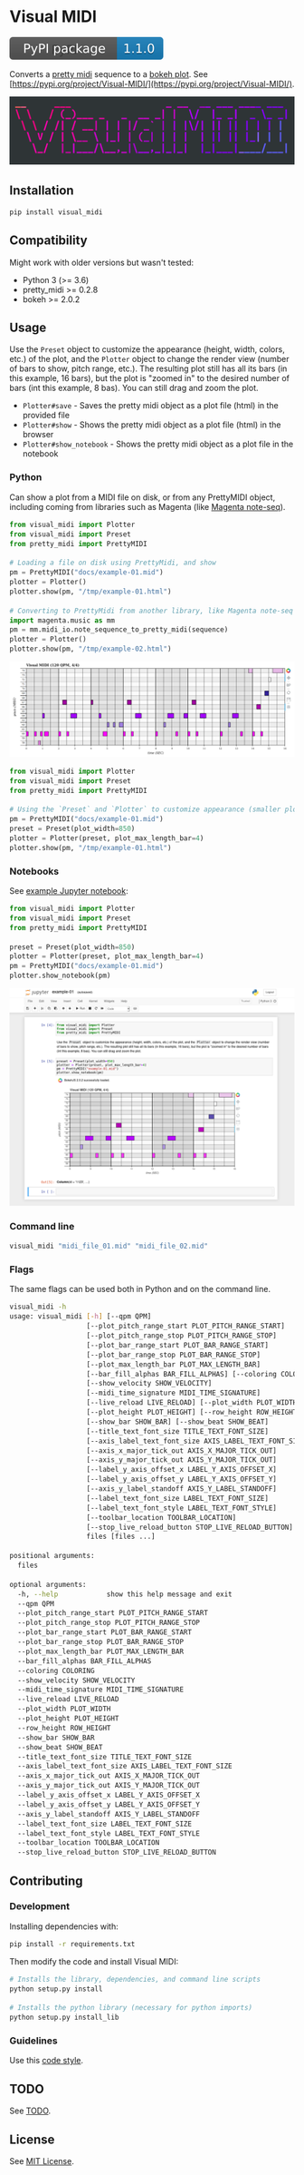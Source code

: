 # Visual MIDI

[![PyPI package](./docs/badge-pypi-website.svg)](https://pypi.org/project/Visual-MIDI/1.1.0/)

Converts a [pretty midi](https://craffel.github.io/pretty-midi/) sequence to a [bokeh plot](https://bokeh.pydata.org/en/latest/). See [https://pypi.org/project/Visual-MIDI/](https://pypi.org/project/Visual-MIDI/).

<p align="center">
  <img width="512px" src="./docs/logo-dark.png" alt="Visual MIDI Logo Dark"/>
</p>

## Installation

```bash
pip install visual_midi
```

## Compatibility

Might work with older versions but wasn't tested:

- Python 3 (>= 3.6)
- pretty_midi >= 0.2.8
- bokeh >= 2.0.2

## Usage

Use the `Preset` object to customize the appearance (height, width, colors, etc.) of the plot, and the `Plotter` object to change the render view (number of bars to show, pitch range, etc.). The resulting plot still has all its bars (in this example, 16 bars), but the plot is "zoomed in" to the desired number of bars (int this example, 8 bas). You can still drag and zoom the plot.

- `Plotter#save` - Saves the pretty midi object as a plot file (html) in the provided file
- `Plotter#show` - Shows the pretty midi object as a plot file (html) in the browser
- `Plotter#show_notebook` - Shows the pretty midi object as a plot file in the notebook

### Python

Can show a plot from a MIDI file on disk, or from any PrettyMIDI object, including coming from libraries such as Magenta (like [Magenta note-seq](https://github.com/magenta/note-seq)).

```python
from visual_midi import Plotter
from visual_midi import Preset
from pretty_midi import PrettyMIDI

# Loading a file on disk using PrettyMidi, and show
pm = PrettyMIDI("docs/example-01.mid")
plotter = Plotter()
plotter.show(pm, "/tmp/example-01.html")

# Converting to PrettyMidi from another library, like Magenta note-seq
import magenta.music as mm
pm = mm.midi_io.note_sequence_to_pretty_midi(sequence)
plotter = Plotter()
plotter.show(pm, "/tmp/example-02.html")
```

![Example 01](docs/example-01.png)


```python
from visual_midi import Plotter
from visual_midi import Preset
from pretty_midi import PrettyMIDI

# Using the `Preset` and `Plotter` to customize appearance (smaller plot)
pm = PrettyMIDI("docs/example-01.mid")
preset = Preset(plot_width=850)
plotter = Plotter(preset, plot_max_length_bar=4)
plotter.show(pm, "/tmp/example-01.html")
```

### Notebooks

See [example Jupyter notebook](./docs/example-01.ipynb):

```python
from visual_midi import Plotter
from visual_midi import Preset
from pretty_midi import PrettyMIDI

preset = Preset(plot_width=850)
plotter = Plotter(preset, plot_max_length_bar=4)
pm = PrettyMIDI("docs/example-01.mid")
plotter.show_notebook(pm)
```

![Example 01 - Notebook](docs/example-01-notebook.png)

### Command line

```bash
visual_midi "midi_file_01.mid" "midi_file_02.mid"
```

### Flags

The same flags can be used both in Python and on the command line.

```bash
visual_midi -h
usage: visual_midi [-h] [--qpm QPM]
                   [--plot_pitch_range_start PLOT_PITCH_RANGE_START]
                   [--plot_pitch_range_stop PLOT_PITCH_RANGE_STOP]
                   [--plot_bar_range_start PLOT_BAR_RANGE_START]
                   [--plot_bar_range_stop PLOT_BAR_RANGE_STOP]
                   [--plot_max_length_bar PLOT_MAX_LENGTH_BAR]
                   [--bar_fill_alphas BAR_FILL_ALPHAS] [--coloring COLORING]
                   [--show_velocity SHOW_VELOCITY]
                   [--midi_time_signature MIDI_TIME_SIGNATURE]
                   [--live_reload LIVE_RELOAD] [--plot_width PLOT_WIDTH]
                   [--plot_height PLOT_HEIGHT] [--row_height ROW_HEIGHT]
                   [--show_bar SHOW_BAR] [--show_beat SHOW_BEAT]
                   [--title_text_font_size TITLE_TEXT_FONT_SIZE]
                   [--axis_label_text_font_size AXIS_LABEL_TEXT_FONT_SIZE]
                   [--axis_x_major_tick_out AXIS_X_MAJOR_TICK_OUT]
                   [--axis_y_major_tick_out AXIS_Y_MAJOR_TICK_OUT]
                   [--label_y_axis_offset_x LABEL_Y_AXIS_OFFSET_X]
                   [--label_y_axis_offset_y LABEL_Y_AXIS_OFFSET_Y]
                   [--axis_y_label_standoff AXIS_Y_LABEL_STANDOFF]
                   [--label_text_font_size LABEL_TEXT_FONT_SIZE]
                   [--label_text_font_style LABEL_TEXT_FONT_STYLE]
                   [--toolbar_location TOOLBAR_LOCATION]
                   [--stop_live_reload_button STOP_LIVE_RELOAD_BUTTON]
                   files [files ...]

positional arguments:
  files

optional arguments:
  -h, --help            show this help message and exit
  --qpm QPM
  --plot_pitch_range_start PLOT_PITCH_RANGE_START
  --plot_pitch_range_stop PLOT_PITCH_RANGE_STOP
  --plot_bar_range_start PLOT_BAR_RANGE_START
  --plot_bar_range_stop PLOT_BAR_RANGE_STOP
  --plot_max_length_bar PLOT_MAX_LENGTH_BAR
  --bar_fill_alphas BAR_FILL_ALPHAS
  --coloring COLORING
  --show_velocity SHOW_VELOCITY
  --midi_time_signature MIDI_TIME_SIGNATURE
  --live_reload LIVE_RELOAD
  --plot_width PLOT_WIDTH
  --plot_height PLOT_HEIGHT
  --row_height ROW_HEIGHT
  --show_bar SHOW_BAR
  --show_beat SHOW_BEAT
  --title_text_font_size TITLE_TEXT_FONT_SIZE
  --axis_label_text_font_size AXIS_LABEL_TEXT_FONT_SIZE
  --axis_x_major_tick_out AXIS_X_MAJOR_TICK_OUT
  --axis_y_major_tick_out AXIS_Y_MAJOR_TICK_OUT
  --label_y_axis_offset_x LABEL_Y_AXIS_OFFSET_X
  --label_y_axis_offset_y LABEL_Y_AXIS_OFFSET_Y
  --axis_y_label_standoff AXIS_Y_LABEL_STANDOFF
  --label_text_font_size LABEL_TEXT_FONT_SIZE
  --label_text_font_style LABEL_TEXT_FONT_STYLE
  --toolbar_location TOOLBAR_LOCATION
  --stop_live_reload_button STOP_LIVE_RELOAD_BUTTON
```

## Contributing

### Development

Installing dependencies with:

```bash
pip install -r requirements.txt
```

Then modify the code and install Visual MIDI:

```bash
# Installs the library, dependencies, and command line scripts
python setup.py install

# Installs the python library (necessary for python imports)
python setup.py install_lib
```

### Guidelines

Use this [code style](config/visual-midi-code-style-intellij.xml).

## TODO

See [TODO](TODO.md).

## License

See [MIT License](LICENSE).
